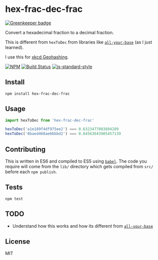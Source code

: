 hex-frac-dec-frac
===================

[![Greenkeeper badge](https://badges.greenkeeper.io/lukekarrys/hex-frac-dec-frac.svg)](https://greenkeeper.io/)

Convert a hexadecimal fraction to a decimal fraction.

This is different from `hexToDec` from libraries like [`all-your-base`](https://www.npmjs.com/package/all-your-base) (as I just learned).

I use this for [xkcd Geohashing](https://xkcd.com/426/).

[![NPM](https://nodei.co/npm/hex-frac-dec-frac.png)](https://nodei.co/npm/hex-frac-dec-frac/)
[![Build Status](https://travis-ci.org/lukekarrys/hex-frac-dec-frac.png?branch=master)](https://travis-ci.org/lukekarrys/hex-frac-dec-frac)
[![js-standard-style](https://img.shields.io/badge/code%20style-standard-brightgreen.svg?style=flat)](https://github.com/feross/standard)


## Install

`npm install hex-frac-dec-frac`


## Usage

```js
import hexToDec from 'hex-frac-dec-frac'

hexToDec('a1e189f4df975ee2') === 0.6323477003894289
hexToDec('0baed468ae66bbd2') === 0.04563643985457139
```

## Contributing

This is written in ES6 and compiled to ES5 using [`babel`](https://babeljs.io/). The code you require will come from the `lib/` directory which gets compiled from `src/` before each `npm publish`.


## Tests

`npm test`


## TODO

- Understand how this works and how its different from [`all-your-base`](https://www.npmjs.com/package/all-your-base)


## License

MIT